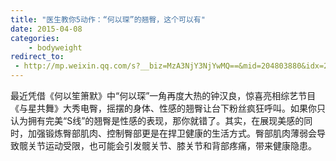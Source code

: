 ```yaml
---
title: "医生教你5动作：“何以琛”的翘臀，这个可以有"
date: 2015-04-08
categories:
    - bodyweight
redirect_to:
 - http://mp.weixin.qq.com/s?__biz=MzA3NjY3NjYwMQ==&mid=204803880&idx=2&sn=f2dbeedf1e072cac4b6309f7f391bb75&scene=1&key=b2574200810f04e8c1cd6b309d91954b808f715af2717462eaaeff5daf7635a61207e941bf29340e2d221cfd047692ea&ascene=0&uin=NTI1OTI4MDU1&devicetype=iMac+MacBookPro5%2C5+OSX+OSX+10.10.2+build(14C1514)&version=11020012&pass_ticket=17gckPxhQpsXqI01BOL4B6RQZU4AQ9iqBLOWluM1ttFpYwSQds0k%2FxMjVrg2iuJ%2B
---
```


最近凭借《何以笙箫默》中“何以琛”一角再度大热的钟汉良，惊喜亮相综艺节目《与星共舞》大秀电臀，摇摆的身体、性感的翘臀让台下粉丝疯狂呼叫。如果你只认为拥有完美“S线”的翘臀是性感的表现，那你就错了。其实，在展现美感的同时，加强锻炼臀部肌肉、控制臀部更是在捍卫健康的生活方式。臀部肌肉薄弱会导致髋关节运动受限，也可能会引发髋关节、膝关节和背部疼痛，带来健康隐患。
